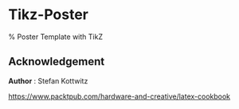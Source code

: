 # Tikz-Poster
% Poster Template with TikZ


## Acknowledgement
 **Author** : Stefan Kottwitz
 
 https://www.packtpub.com/hardware-and-creative/latex-cookbook

